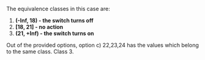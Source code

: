The equivalence classes in this case are: <br>
 1. **(-Inf, 18) - the switch turns off** <br>
 2. **[18, 21] - no action** <br>
 3. **(21, +Inf) - the switch turns on**
 
 Out of the provided options, option c) 22,23,24 has the values which belong to the same class. Class 3.

